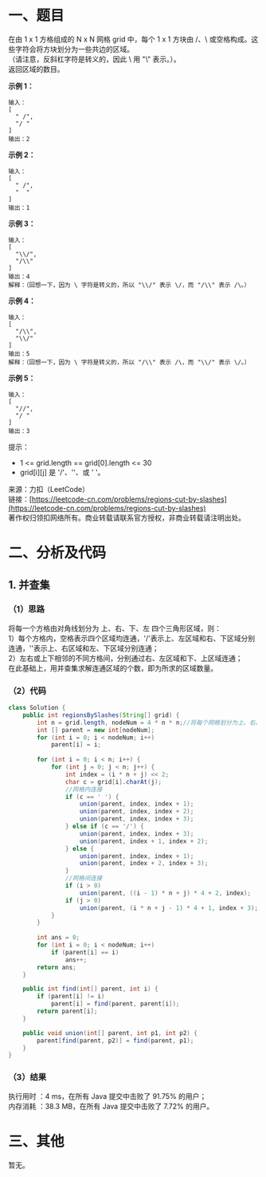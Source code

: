 # 一、题目
在由 1 x 1 方格组成的 N x N 网格 grid 中，每个 1 x 1 方块由 /、\ 或空格构成。这些字符会将方块划分为一些共边的区域。    
（请注意，反斜杠字符是转义的，因此 \ 用 "\\" 表示。）。    
返回区域的数目。    
    
**示例 1：**    
```
输入：
[
  " /",
  "/ "
]
输出：2
```
**示例 2：**     
```
输入：
[
  " /",
  "  "
]
输出：1
```
**示例 3：**    
```
输入：
[
  "\\/",
  "/\\"
]
输出：4
解释：（回想一下，因为 \ 字符是转义的，所以 "\\/" 表示 \/，而 "/\\" 表示 /\。）
```
**示例 4：**    
```
输入：
[
  "/\\",
  "\\/"
]
输出：5
解释：（回想一下，因为 \ 字符是转义的，所以 "/\\" 表示 /\，而 "\\/" 表示 \/。）
```
**示例 5：**     
```
输入：
[
  "//",
  "/ "
]
输出：3
```
提示：    
- 1 <= grid.length == grid[0].length <= 30
- grid[i][j] 是 '/'、'\'、或 ' '。
     
来源：力扣（LeetCode）     
链接：[https://leetcode-cn.com/problems/regions-cut-by-slashes](https://leetcode-cn.com/problems/regions-cut-by-slashes)      
著作权归领扣网络所有。商业转载请联系官方授权，非商业转载请注明出处。     
# 二、分析及代码    
## 1. 并查集
### （1）思路
将每一个方格由对角线划分为 上、右、下、左 四个三角形区域，则：     
1）每个方格内，空格表示四个区域均连通，'/'表示上、左区域和右、下区域分别连通，'\'表示上、右区域和左、下区域分别连通；     
2）左右或上下相邻的不同方格间，分别通过右、左区域和下、上区域连通；    
在此基础上，用并查集求解连通区域的个数，即为所求的区域数量。     
### （2）代码
```java
class Solution {
    public int regionsBySlashes(String[] grid) {
        int n = grid.length, nodeNum = 4 * n * n;//将每个网格划分为上、右、下、左四个三角形区域        
        int [] parent = new int[nodeNum];
        for (int i = 0; i < nodeNum; i++)
            parent[i] = i;
        
        for (int i = 0; i < n; i++) {
            for (int j = 0; j < n; j++) {
                int index = (i * n + j) << 2;
                char c = grid[i].charAt(j);
                //网格内连接
                if (c == ' ') {
                    union(parent, index, index + 1);
                    union(parent, index, index + 2);
                    union(parent, index, index + 3);
                } else if (c == '/') {
                    union(parent, index, index + 3);
                    union(parent, index + 1, index + 2);
                } else {
                    union(parent, index, index + 1);
                    union(parent, index + 2, index + 3);
                }
                //网格间连接
                if (i > 0)
                    union(parent, ((i - 1) * n + j) * 4 + 2, index);
                if (j > 0)
                    union(parent, (i * n + j - 1) * 4 + 1, index + 3);
            }
        }
        
        int ans = 0;
        for (int i = 0; i < nodeNum; i++)
            if (parent[i] == i)
                ans++;
        return ans;
    }

    public int find(int[] parent, int i) {
        if (parent[i] != i)
            parent[i] = find(parent, parent[i]);
        return parent[i];
    }

    public void union(int[] parent, int p1, int p2) {
        parent[find(parent, p2)] = find(parent, p1);
    }
}
```
### （3）结果
执行用时 ：4 ms，在所有 Java 提交中击败了 91.75% 的用户；    
内存消耗 ：38.3 MB，在所有 Java 提交中击败了 7.72% 的用户。      
# 三、其他
暂无。  
